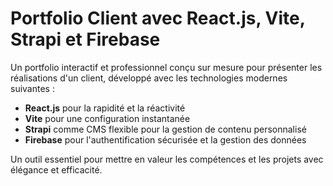 # Portfolio Client avec React.js, Vite, Strapi et Firebase

Un portfolio interactif et professionnel conçu sur mesure pour présenter les réalisations d'un client, développé avec les technologies modernes suivantes :

- **React.js** pour la rapidité et la réactivité
- **Vite** pour une configuration instantanée
- **Strapi** comme CMS flexible pour la gestion de contenu personnalisé
- **Firebase** pour l'authentification sécurisée et la gestion des données

Un outil essentiel pour mettre en valeur les compétences et les projets avec élégance et efficacité.
